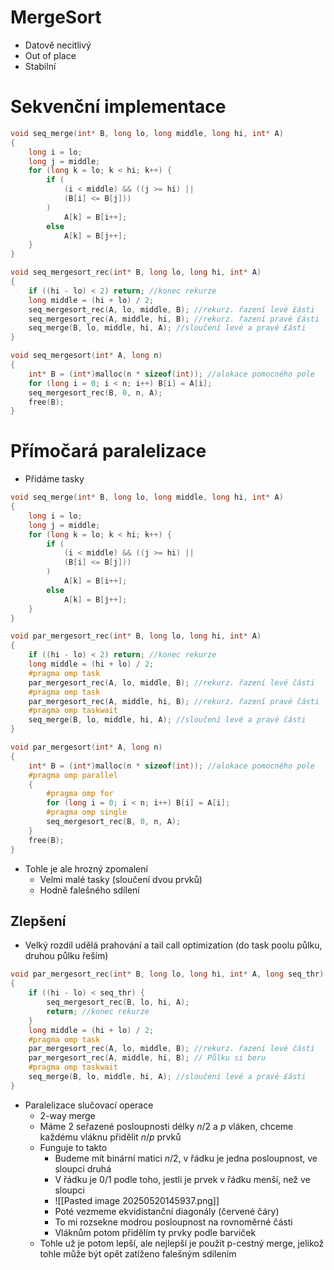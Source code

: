 # MergeSort
- Datově necitlivý
- Out of place
- Stabilní
# Sekvenční implementace
```c
void seq_merge(int* B, long lo, long middle, long hi, int* A) 
{ 
	long i = lo; 
	long j = middle; 
	for (long k = lo; k < hi; k++) { 
		if (
			(i < middle) && ((j >= hi) || 
			(B[i] <= B[j]))
		) 
			A[k] = B[i++]; 
		else 
			A[k] = B[j++]; 
	} 
} 

void seq_mergesort_rec(int* B, long lo, long hi, int* A) 
{ 
	if ((hi - lo) < 2) return; //konec rekurze 
	long middle = (hi + lo) / 2; 
	seq_mergesort_rec(A, lo, middle, B); //rekurz. řazení levé £ásti 
	seq_mergesort_rec(A, middle, hi, B); //rekurz. řazení pravé £ásti 
	seq_merge(B, lo, middle, hi, A); //sloučení levé a pravé £ásti 
} 

void seq_mergesort(int* A, long n) 
{ 
	int* B = (int*)malloc(n * sizeof(int)); //alokace pomocného pole 
	for (long i = 0; i < n; i++) B[i] = A[i]; 
	seq_mergesort_rec(B, 0, n, A); 
	free(B); 
}
```

# Přímočará paralelizace
- Přidáme tasky
```c
void seq_merge(int* B, long lo, long middle, long hi, int* A) 
{ 
	long i = lo; 
	long j = middle; 
	for (long k = lo; k < hi; k++) { 
		if (
			(i < middle) && ((j >= hi) || 
			(B[i] <= B[j]))
		) 
			A[k] = B[i++]; 
		else 
			A[k] = B[j++]; 
	} 
} 

void par_mergesort_rec(int* B, long lo, long hi, int* A) 
{ 
	if ((hi - lo) < 2) return; //konec rekurze 
	long middle = (hi + lo) / 2; 
	#pragma omp task
	par_mergesort_rec(A, lo, middle, B); //rekurz. řazení levé části 
	#pragma omp task
	par_mergesort_rec(A, middle, hi, B); //rekurz. řazení pravé části 
	#pragma omp taskwait
	seq_merge(B, lo, middle, hi, A); //sloučení levé a pravé části 
} 

void par_mergesort(int* A, long n) 
{ 
	int* B = (int*)malloc(n * sizeof(int)); //alokace pomocného pole 
	#pragma omp parallel
	{
		#pragma omp for
		for (long i = 0; i < n; i++) B[i] = A[i]; 
		#pragma omp single
		seq_mergesort_rec(B, 0, n, A); 
	}
	free(B); 
}
```
- Tohle je ale hrozný zpomalení
	- Velmi malé tasky (sloučení dvou prvků)
	- Hodně falešného sdílení

## Zlepšení
- Velký rozdíl udělá prahování a tail call optimization (do task poolu půlku, druhou půlku řeším)
```cpp
void par_mergesort_rec(int* B, long lo, long hi, int* A, long seq_thr) 
{ 
	if ((hi - lo) < seq_thr) {
		seq_mergesort_rec(B, lo, hi, A);	
		return; //konec rekurze 
	}
	long middle = (hi + lo) / 2; 
	#pragma omp task
	par_mergesort_rec(A, lo, middle, B); //rekurz. řazení levé části 
	par_mergesort_rec(A, middle, hi, B); // Půlku si beru
	#pragma omp taskwait
	seq_merge(B, lo, middle, hi, A); //sloučení levé a pravé £ásti 
} 
```
- Paralelizace slučovací operace 
	- 2-way merge
	- Máme 2 seřazené posloupnosti délky $n/2$ a $p$ vláken, chceme každému vláknu přidělit $n/p$ prvků
	- Funguje to takto
		- Budeme mít binární matici $n/2$, v řádku je jedna posloupnost, ve sloupci druhá
		- V řádku je 0/1 podle toho, jestli je prvek v řádku menší, než ve sloupci
		- ![[Pasted image 20250520145937.png]]
		- Poté vezmeme ekvidistanční diagonály (červené čáry)
		- To mi rozsekne modrou posloupnost na rovnoměrné části 
		- Vláknům potom přidělím ty prvky podle barviček 
	- Tohle už je potom lepší, ale nejlepší je použít p-cestný merge, jelikož tohle může být opět zatíženo falešným sdílením